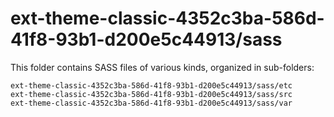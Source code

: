 # ext-theme-classic-4352c3ba-586d-41f8-93b1-d200e5c44913/sass

This folder contains SASS files of various kinds, organized in sub-folders:

    ext-theme-classic-4352c3ba-586d-41f8-93b1-d200e5c44913/sass/etc
    ext-theme-classic-4352c3ba-586d-41f8-93b1-d200e5c44913/sass/src
    ext-theme-classic-4352c3ba-586d-41f8-93b1-d200e5c44913/sass/var
